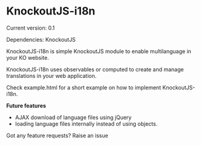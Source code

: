 KnockoutJS-i18n
===============

Current version: 0.1

Dependencies: KnockoutJS

KnockoutJS-i18n is simple KnockoutJS module to enable multilanguage in your KO website.

KnockoutJS-i18n uses observables or computed to create and manage translations in your web application.

Check example.html for a short example on how to implement KnockoutJS-i18n.

<b>Future features</b>

- AJAX download of language files using jQuery
- loading language files internally instead of using objects.

Got any feature requests? Raise an issue
